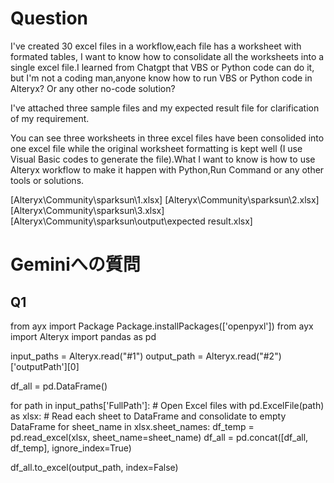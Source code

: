# Question
I've created 30 excel files in a workflow,each file has a worksheet with formated tables, I want to know how to consolidate all the worksheets into a single excel file.I learned from Chatgpt that VBS or Python code can do it, but I'm not a coding man,anyone know how to run VBS or Python code in Alteryx? Or any other no-code solution?  

I've attached three sample files and my expected result file for clarification of my requirement.

You can see three worksheets in three excel files have been consolided into one excel file while the original worksheet formatting is kept well (I use Visual Basic codes to generate the file).What I want to know is how to use Alteryx workflow to make it happen with Python,Run Command or any other tools or solutions.

[Alteryx\Community\sparksun\1.xlsx]
[Alteryx\Community\sparksun\2.xlsx]
[Alteryx\Community\sparksun\3.xlsx]
[Alteryx\Community\sparksun\output\expected result.xlsx]

# Geminiへの質問

## Q1

from ayx import Package
Package.installPackages(['openpyxl'])
from ayx import Alteryx
import pandas as pd

input_paths = Alteryx.read("#1")
output_path = Alteryx.read("#2")['outputPath'][0]

df_all = pd.DataFrame()

for path in input_paths['FullPath']:
    # Open Excel files
    with pd.ExcelFile(path) as xlsx:
        # Read each sheet to DataFrame and consolidate to empty DataFrame
        for sheet_name in xlsx.sheet_names:
            df_temp = pd.read_excel(xlsx, sheet_name=sheet_name)
            df_all = pd.concat([df_all, df_temp], ignore_index=True)

df_all.to_excel(output_path, index=False)

